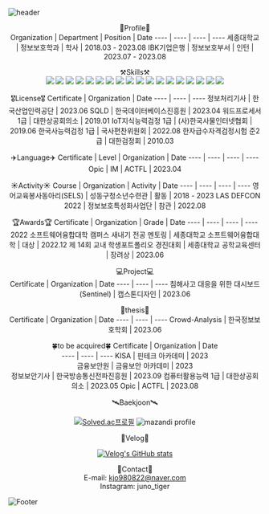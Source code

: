 ![header](https://capsule-render.vercel.app/api?type=waving&color=1E90FF&height=190&section=header&text=Juno's%20GitHub!&fontSize=80&fontColor=FFFFFF)
<div align="center">

🔎Profile🔎  
Organization | Department | Position | Date
---- | ---- | ---- | ---- 
세종대학교 | 정보보호학과 | 학사 | 2018.03 - 2023.08
IBK기업은행 | 정보보호부서 | 인턴 | 2023.07 - 2023.08
 
⚒️Skills⚒️   
<img src="https://img.shields.io/badge/Python-3776AB?style=for-the-badge&logo=Python&logoColor=white">
<img src="https://img.shields.io/badge/Spring-6DB33F?style=for-the-badge&logo=Spring&logoColor=white">
<img src="https://img.shields.io/badge/C-A8B9CC?style=for-the-badge&logo=C&logoColor=white">
<img src="https://img.shields.io/badge/C++-00599C?style=for-the-badge&logo=C++&logoColor=white">
<img src="https://img.shields.io/badge/MySQL-4479A1?style=for-the-badge&logo=MySQL&logoColor=white"> 
<img src="https://img.shields.io/badge/Docker-2496ED?style=for-the-badge&logo=Docker&logoColor=white">
<img src="https://img.shields.io/badge/intellij idea-000000?style=for-the-badge&logo=intellij idea&logoColor=white">
<img src="https://img.shields.io/badge/eclipse ide-2C2255?style=for-the-badge&logo=eclipse ide&logoColor=white"> 
<img src="https://img.shields.io/badge/visual studio code-007ACC?style=for-the-badge&logo=visual studio code&logoColor=white">
<img src="https://img.shields.io/badge/visual studio-5C2D91?style=for-the-badge&logo=visual studio&logoColor=white">
<img src="https://img.shields.io/badge/virtual box-183A61?style=for-the-badge&logo=virtual box&logoColor=white">
<img src="https://img.shields.io/badge/linux-FCC624?style=for-the-badge&logo=linux&logoColor=white">
<img src="https://img.shields.io/badge/kali linux-557C94?style=for-the-badge&logo=kali linux&logoColor=white">
<img src="https://img.shields.io/badge/amazon aws-232F3E?style=for-the-badge&logo=amazon aws&logoColor=white">
<img src="https://img.shields.io/badge/wireshark-1679A7?style=for-the-badge&logo=wireshark&logoColor=white">
<img src="https://img.shields.io/badge/ubuntu-E95420?style=for-the-badge&logo=ubuntu&logoColor=white">
<img src="https://img.shields.io/badge/vmware-607078?style=for-the-badge&logo=vmware&logoColor=white">
<img src="https://img.shields.io/badge/Vue.js-4FC08D?style=for-the-badge&logo=Vue.js&logoColor=white">
 
 
🎖️License🎖️
Certificate | Organization | Date
---- | ---- | ----
정보처리기사 | 한국산업인력공단 | 2023.06
SQLD | 한국데이터베이스진흥원 | 2023.04
워드프로세서 1급 | 대한상공회의소 | 2019.01 
IoT지식능력검정 1급 | (사)한국사물인터넷협회 | 2019.06 
한국사능력검정 1급 | 국사편찬위원회 | 2022.08 
한자급수자격검정시험 준2급 | 대한검정회 | 2010.03   
 
✈️Language✈️
Certificate | Level | Organization | Date
---- | ---- | ---- | ----
Opic | IM | ACTFL | 2023.04

☀️Activity☀️
Course | Organization | Activity | Date
---- | ---- | ---- | ----
영어교육봉사동아리(SELS) | 성동구청소년수련관 | 활동 | 2018 - 2023
LAS DEFCON 2022 | 정보보호특성화사업단 | 참관 | 2022.08 
 
🏆Awards🏆
Certificate | Organization | Grade | Date
---- | ---- | ---- | ----
2022 소프트웨어융합대학 캠퍼스 새내기 전공 멘토링 | 세종대학교 소프트웨어융합대학 | 대상 | 2022.12
제 14회 교내 학생포트폴리오 경진대회 | 세종대학교 공학교육센터 | 장려상 | 2023.06
   
💻Project💻  
Certificate | Organization | Date
---- | ---- | ----
침해사고 대응을 위한 대시보드(Sentinel) | 캡스톤디자인 | 2023.06
 
📖thesis📖  
Certificate | Organization | Date
---- | ---- | ----
Crowd-Analysis | 한국정보보호학회 | 2023.06
 
🍀to be acquired🍀
Certificate | Organization | Date  
---- | ---- | ----
KISA | 핀테크 아카데미 | 2023  
금융보안원 | 금융보안 아카데미 | 2023   
정보보안기사 | 한국방송통신전파진흥원 | 2023.09
컴퓨터활용능력 1급 | 대한상공회의소 | 2023.05 
Opic | ACTFL | 2023.08
  
🛰️Baekjoon🛰
 
[![Solved.ac프로필](http://mazassumnida.wtf/api/v2/generate_badge?boj=kjo980822)](https://solved.ac/kjo980822)
![mazandi profile](http://mazandi.herokuapp.com/api?handle=kjo980822&theme=dark)  
 
🥗Velog🥗 
 
[![Velog's GitHub stats](https://velog-readme-stats.vercel.app/api?name=kjo980822)](https://velog.io/@kjo980822/velog)  
 
📨Contact📨  
E-mail: kjo980822@naver.com  
Instagram: juno_tiger
 
</div>

![Footer](https://capsule-render.vercel.app/api?type=waving&color=1E90FF&height=110&section=footer)

